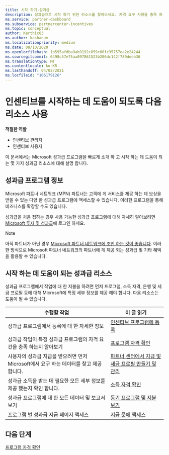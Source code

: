 ```yaml
---
title: 시작 하기-성과급
description: 성과급으로 시작 하기 위한 리소스를 찾아보세요. 자격 요구 사항을 충족 하 고 은행, 세금 및 지급 세부 정보를 제출 하는 것을 확인 하는 단계가 포함 됩니다.
ms.service: partner-dashboard
ms.subservice: partnercenter-incentives
ms.topic: conceptual
author: Karthic83
ms.author: kashanum
ms.localizationpriority: medium
ms.date: 08/10/2020
ms.openlocfilehash: 1b595afdba9ab9192c859c00fc35757ea2e24244
ms.sourcegitcommit: 6498c57e75aa097861523b206dc142f789deeb36
ms.translationtype: MT
ms.contentlocale: ko-KR
ms.lasthandoff: 04/02/2021
ms.locfileid: "106179126"
---
```

# <a name="use-these-resources-to-help-you-get-started-with-incentives"></a>인센티브를 시작하는 데 도움이 되도록 다음 리소스 사용

**적절한 역할**

- 인센티브 관리자
- 인센티브 사용자

이 문서에서는 Microsoft 성과급 프로그램을 빠르게 소개 하 고 시작 하는 데 도움이 되는 몇 가지 성과급 리소스에 대해 설명 합니다.

## <a name="about-the-incentives-program"></a>성과급 프로그램 정보

Microsoft 파트너 네트워크 (MPN) 파트너는 고객에 게 서비스를 제공 하는 데 보상을 받을 수 있는 다양 한 성과급 프로그램에 액세스할 수 있습니다. 이러한 프로그램을 통해 비즈니스를 확장할 수도 있습니다.

성과급을 처음 접하는 경우 사용 가능한 성과급 프로그램에 대해 자세히 알아보려면 [Microsoft 투자 및 성과급](https://partner.microsoft.com/membership/partner-incentives)에 로그인 하세요.

> [!NOTE]
> 아직 파트너가 아닌 경우 [Microsoft 파트너 네트워크에 조인 하는 것이 좋습니다](https://partner.microsoft.com/membership). 이러한 방식으로 Microsoft 파트너 네트워크의 파트너에 게 제공 되는 성과급 및 기타 혜택을 활용할 수 있습니다.  

## <a name="incentives-resources-to-help-you-get-started"></a>시작 하는 데 도움이 되는 성과급 리소스

성과급 프로그램에서 작업에 대 한 지불을 하려면 먼저 프로그램, 소득 자격, 은행 및 세금 프로필 등에 대해 Microsoft에 특정 세부 정보를 제공 해야 합니다. 다음 리소스는 도움이 될 수 있습니다.

|  **수행할 작업**  |  **이 글 읽기**  |
|--------------|-----------|
| 성과급 프로그램에서 등록에 대 한 자세한 정보 | [인센티브 프로그램에 등록](incentives-enroll.md)  |
| 성과급 작업이 특정 성과급 프로그램의 자격 요건을 충족 하는지 알아보기 | [프로그램 자격 확인](incentives-determined-your-program-eligibility.md)  |
| 사용자의 성과급 지급을 받으려면 먼저 Microsoft에서 요구 하는 데이터를 찾고 제공 합니다. | [파트너 센터에서 지급 및 세금 프로필 만들기 및 관리](incentives-create-and-manage-your-payout-and-tax-profiles.md)  |
| 성과급 소득을 받는 데 필요한 모든 세부 정보를 제공 했는지 확인 합니다. | [소득 자격 확인](incentives-confirm-your-earnings-eligibility.md)  |
| 성과급 프로그램에 대 한 모든 데이터 및 보고서 보기 | [동기 프로그램 및 지불 보기](understand-incentive-payouts.md)  |
| 프로그램 별 성과급 지급 페이지 액세스 | [지급 문에 액세스](payout-statement.md)  |

## <a name="next-steps"></a>다음 단계

[프로그램 자격 확인](incentives-determined-your-program-eligibility.md)